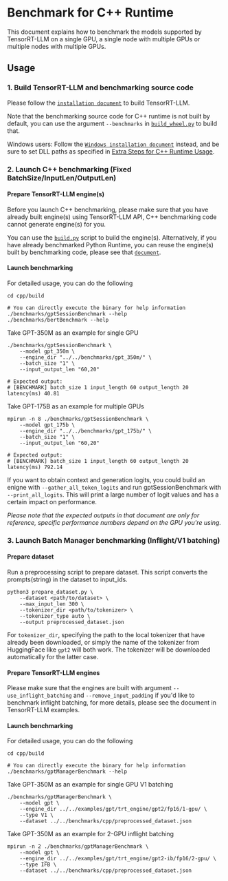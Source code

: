 # Benchmark for C++ Runtime

This document explains how to benchmark the models supported by TensorRT-LLM on a single GPU, a single node with
multiple GPUs or multiple nodes with multiple GPUs.

## Usage

### 1. Build TensorRT-LLM and benchmarking source code

Please follow the [`installation document`](../../docs/source/installation.md) to build TensorRT-LLM.

Note that the benchmarking source code for C++ runtime is not built by default, you can use the argument `--benchmarks` in [`build_wheel.py`](../../scripts/build_wheel.py) to build that.

Windows users: Follow the
[`Windows installation document`](../../windows/README.md)
instead, and be sure to set DLL paths as specified in
[Extra Steps for C++ Runtime Usage](../../windows/README.md#extra-steps-for-c-runtime-usage).

### 2. Launch C++ benchmarking (Fixed BatchSize/InputLen/OutputLen)

#### Prepare TensorRT-LLM engine(s)

Before you launch C++ benchmarking, please make sure that you have already built engine(s) using TensorRT-LLM API, C++ benchmarking code cannot generate engine(s) for you.

You can use the [`build.py`](../python/build.py) script to build the engine(s). Alternatively, if you have already benchmarked Python Runtime, you can reuse the engine(s) built by benchmarking code, please see that [`document`](../python/README.md).

####  Launch benchmarking

For detailed usage, you can do the following
```
cd cpp/build

# You can directly execute the binary for help information
./benchmarks/gptSessionBenchmark --help
./benchmarks/bertBenchmark --help
```

Take GPT-350M as an example for single GPU

```
./benchmarks/gptSessionBenchmark \
    --model gpt_350m \
    --engine_dir "../../benchmarks/gpt_350m/" \
    --batch_size "1" \
    --input_output_len "60,20"

# Expected output:
# [BENCHMARK] batch_size 1 input_length 60 output_length 20 latency(ms) 40.81
```
Take GPT-175B as an example for multiple GPUs
```
mpirun -n 8 ./benchmarks/gptSessionBenchmark \
    --model gpt_175b \
    --engine_dir "../../benchmarks/gpt_175b/" \
    --batch_size "1" \
    --input_output_len "60,20"

# Expected output:
# [BENCHMARK] batch_size 1 input_length 60 output_length 20 latency(ms) 792.14
```

If you want to obtain context and generation logits, you could build an enigne with `--gather_all_token_logits` and run gptSessionBenchmark with `--print_all_logits`. This will print a large number of logit values and has a certain impact on performance.

*Please note that the expected outputs in that document are only for reference, specific performance numbers depend on the GPU you're using.*

### 3. Launch Batch Manager benchmarking (Inflight/V1 batching)

#### Prepare dataset

Run a preprocessing script to prepare dataset. This script converts the prompts(string) in the dataset to input_ids.
```
python3 prepare_dataset.py \
    --dataset <path/to/dataset> \
    --max_input_len 300 \
    --tokenizer_dir <path/to/tokenizer> \
    --tokenizer_type auto \
    --output preprocessed_dataset.json
```
For `tokenizer_dir`, specifying the path to the local tokenizer that have already been downloaded, or simply the name of the tokenizer from HuggingFace like `gpt2` will both work. The tokenizer will be downloaded automatically for the latter case.

#### Prepare TensorRT-LLM engines
Please make sure that the engines are built with argument `--use_inflight_batching` and `--remove_input_padding` if you'd like to benchmark inflight batching, for more details, please see the document in TensorRT-LLM examples.

#### Launch benchmarking

For detailed usage, you can do the following
```
cd cpp/build

# You can directly execute the binary for help information
./benchmarks/gptManagerBenchmark --help
```

Take GPT-350M as an example for single GPU V1 batching
```
./benchmarks/gptManagerBenchmark \
    --model gpt \
    --engine_dir ../../examples/gpt/trt_engine/gpt2/fp16/1-gpu/ \
    --type V1 \
    --dataset ../../benchmarks/cpp/preprocessed_dataset.json
```

Take GPT-350M as an example for 2-GPU inflight batching
```
mpirun -n 2 ./benchmarks/gptManagerBenchmark \
    --model gpt \
    --engine_dir ../../examples/gpt/trt_engine/gpt2-ib/fp16/2-gpu/ \
    --type IFB \
    --dataset ../../benchmarks/cpp/preprocessed_dataset.json
```
